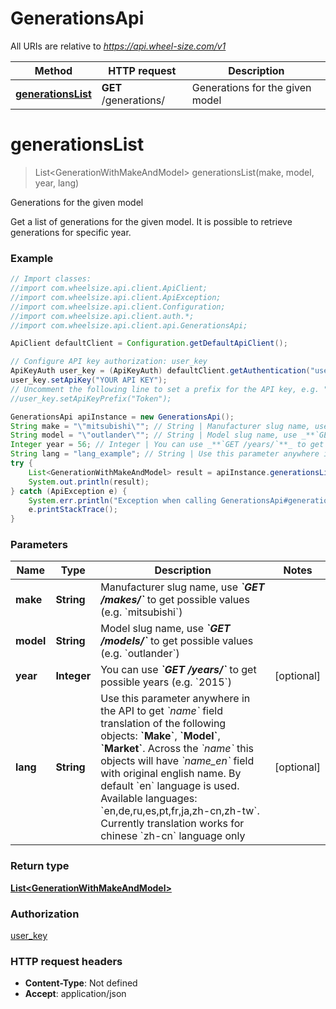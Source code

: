 # GenerationsApi

All URIs are relative to *https://api.wheel-size.com/v1*

Method | HTTP request | Description
------------- | ------------- | -------------
[**generationsList**](GenerationsApi.md#generationsList) | **GET** /generations/ | Generations for the given model


<a name="generationsList"></a>
# **generationsList**
> List&lt;GenerationWithMakeAndModel&gt; generationsList(make, model, year, lang)

Generations for the given model

Get a list of generations for the given model. It is possible to retrieve generations for specific year.

### Example
```java
// Import classes:
//import com.wheelsize.api.client.ApiClient;
//import com.wheelsize.api.client.ApiException;
//import com.wheelsize.api.client.Configuration;
//import com.wheelsize.api.client.auth.*;
//import com.wheelsize.api.client.api.GenerationsApi;

ApiClient defaultClient = Configuration.getDefaultApiClient();

// Configure API key authorization: user_key
ApiKeyAuth user_key = (ApiKeyAuth) defaultClient.getAuthentication("user_key");
user_key.setApiKey("YOUR API KEY");
// Uncomment the following line to set a prefix for the API key, e.g. "Token" (defaults to null)
//user_key.setApiKeyPrefix("Token");

GenerationsApi apiInstance = new GenerationsApi();
String make = "\"mitsubishi\""; // String | Manufacturer slug name, use _**`GET /makes/`**_ to get possible values (e.g. `mitsubishi`)
String model = "\"outlander\""; // String | Model slug name, use _**`GET /models/`**_ to get possible values (e.g. `outlander`)
Integer year = 56; // Integer | You can use _**`GET /years/`**_ to get possible years (e.g. `2015`)
String lang = "lang_example"; // String | Use this parameter anywhere in the API to get *`name`* field translation of the following objects: **`Make`**, **`Model`**, **`Market`**. Across the *`name`* this objects will have *`name_en`* field with original english name. By default `en` language is used.  Available languages: `en,de,ru,es,pt,fr,ja,zh-cn,zh-tw`. Currently translation works for chinese `zh-cn` language only
try {
    List<GenerationWithMakeAndModel> result = apiInstance.generationsList(make, model, year, lang);
    System.out.println(result);
} catch (ApiException e) {
    System.err.println("Exception when calling GenerationsApi#generationsList");
    e.printStackTrace();
}
```

### Parameters

Name | Type | Description  | Notes
------------- | ------------- | ------------- | -------------
 **make** | **String**| Manufacturer slug name, use _**&#x60;GET /makes/&#x60;**_ to get possible values (e.g. &#x60;mitsubishi&#x60;) |
 **model** | **String**| Model slug name, use _**&#x60;GET /models/&#x60;**_ to get possible values (e.g. &#x60;outlander&#x60;) |
 **year** | **Integer**| You can use _**&#x60;GET /years/&#x60;**_ to get possible years (e.g. &#x60;2015&#x60;) | [optional]
 **lang** | **String**| Use this parameter anywhere in the API to get *&#x60;name&#x60;* field translation of the following objects: **&#x60;Make&#x60;**, **&#x60;Model&#x60;**, **&#x60;Market&#x60;**. Across the *&#x60;name&#x60;* this objects will have *&#x60;name_en&#x60;* field with original english name. By default &#x60;en&#x60; language is used.  Available languages: &#x60;en,de,ru,es,pt,fr,ja,zh-cn,zh-tw&#x60;. Currently translation works for chinese &#x60;zh-cn&#x60; language only | [optional]

### Return type

[**List&lt;GenerationWithMakeAndModel&gt;**](GenerationWithMakeAndModel.md)

### Authorization

[user_key](../README.md#user_key)

### HTTP request headers

 - **Content-Type**: Not defined
 - **Accept**: application/json

